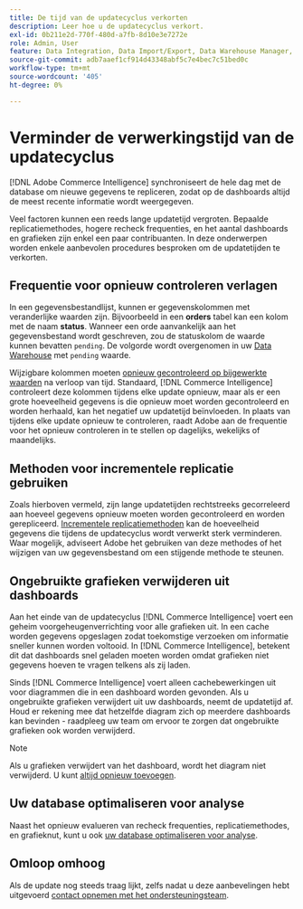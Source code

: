 ```yaml
---
title: De tijd van de updatecyclus verkorten
description: Leer hoe u de updatecyclus verkort.
exl-id: 0b211e2d-770f-480d-a7fb-8d10e3e7272e
role: Admin, User
feature: Data Integration, Data Import/Export, Data Warehouse Manager, Dashboards
source-git-commit: adb7aaef1cf914d43348abf5c7e4bec7c51bed0c
workflow-type: tm+mt
source-wordcount: '405'
ht-degree: 0%

---
```


# Verminder de verwerkingstijd van de updatecyclus

[!DNL Adobe Commerce Intelligence] synchroniseert de hele dag met de database om nieuwe gegevens te repliceren, zodat op de dashboards altijd de meest recente informatie wordt weergegeven.

Veel factoren kunnen een reeds lange updatetijd vergroten. Bepaalde replicatiemethodes, hogere recheck frequenties, en het aantal dashboards en grafieken zijn enkel een paar contribuanten. In deze onderwerpen worden enkele aanbevolen procedures besproken om de updatetijden te verkorten.

## Frequentie voor opnieuw controleren verlagen

In een gegevensbestandlijst, kunnen er gegevenskolommen met veranderlijke waarden zijn. Bijvoorbeeld in een **orders** tabel kan een kolom met de naam **status**. Wanneer een orde aanvankelijk aan het gegevensbestand wordt geschreven, zou de statuskolom de waarde kunnen bevatten `pending`. De volgorde wordt overgenomen in uw [Data Warehouse](../data-analyst/data-warehouse-mgr/tour-dwm.md) met `pending` waarde.

Wijzigbare kolommen moeten [opnieuw gecontroleerd op bijgewerkte waarden](../data-analyst/data-warehouse-mgr/cfg-data-rechecks.md) na verloop van tijd. Standaard, [!DNL Commerce Intelligence] controleert deze kolommen tijdens elke update opnieuw, maar als er een grote hoeveelheid gegevens is die opnieuw moet worden gecontroleerd en worden herhaald, kan het negatief uw updatetijd beïnvloeden. In plaats van tijdens elke update opnieuw te controleren, raadt Adobe aan de frequentie voor het opnieuw controleren in te stellen op dagelijks, wekelijks of maandelijks.

## Methoden voor incrementele replicatie gebruiken

Zoals hierboven vermeld, zijn lange updatetijden rechtstreeks gecorreleerd aan hoeveel gegevens opnieuw moeten worden gecontroleerd en worden gerepliceerd. [Incrementele replicatiemethoden](../data-analyst/data-warehouse-mgr/cfg-replication-methods.md) kan de hoeveelheid gegevens die tijdens de updatecyclus wordt verwerkt sterk verminderen. Waar mogelijk, adviseert Adobe het gebruiken van deze methodes of het wijzigen van uw gegevensbestand om een stijgende methode te steunen.

## Ongebruikte grafieken verwijderen uit dashboards

Aan het einde van de updatecyclus [!DNL Commerce Intelligence] voert een geheim voorgeheugenverrichting voor alle grafieken uit. In een cache worden gegevens opgeslagen zodat toekomstige verzoeken om informatie sneller kunnen worden voltooid. In [!DNL Commerce Intelligence], betekent dit dat dashboards snel geladen moeten worden omdat grafieken niet gegevens hoeven te vragen telkens als zij laden.

Sinds [!DNL Commerce Intelligence] voert alleen cachebewerkingen uit voor diagrammen die in een dashboard worden gevonden. Als u ongebruikte grafieken verwijdert uit uw dashboards, neemt de updatetijd af. Houd er rekening mee dat hetzelfde diagram zich op meerdere dashboards kan bevinden - raadpleeg uw team om ervoor te zorgen dat ongebruikte grafieken ook worden verwijderd.

>[!NOTE]
>
>Als u grafieken verwijdert van het dashboard, wordt het diagram niet verwijderd. U kunt [altijd opnieuw toevoegen](../data-user/dashboards/add-charts-dashboard.md).

## Uw database optimaliseren voor analyse

Naast het opnieuw evalueren van recheck frequenties, replicatiemethodes, en grafieknut, kunt u ook [uw database optimaliseren voor analyse](../best-practices/opt-db-analysis.md).

## Omloop omhoog

Als de update nog steeds traag lijkt, zelfs nadat u deze aanbevelingen hebt uitgevoerd [contact opnemen met het ondersteuningsteam](https://experienceleague.adobe.com/docs/commerce-knowledge-base/kb/troubleshooting/miscellaneous/mbi-service-policies.html).
